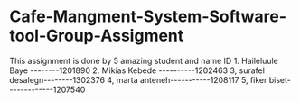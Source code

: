 # Cafe-Mangment-System-Software-tool-Group-Assigment
This assignment is done by 5 amazing student and 
      name                         ID
      1. Haileluule Baye --------1201890
      2. Mikias Kebede ----------1202463
      3, surafel desalegn--------1302376
      4, marta anteneh-----------1208117
      5, fiker biset-------------1207540
      
